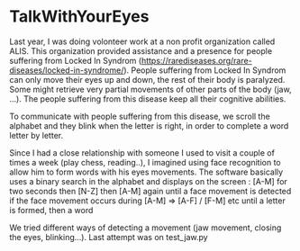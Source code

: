 # TalkWithYourEyes

Last year, I was doing volonteer work at a non profit organization called ALIS.
This organization provided assistance and a presence for people suffering from Locked In Syndrom (https://rarediseases.org/rare-diseases/locked-in-syndrome/).
People suffering from Locked In Syndrom can only move their eyes up and down, the rest of their body is paralyzed. Some might retrieve very partial movements
of other parts of the body (jaw, ...). The people suffering from this disease keep all their cognitive abilities.

To communicate with people suffering from this disease, we scroll the alphabet and they blink when the letter is right, in order to complete a word letter by letter.

Since I had a close relationship with someone I used to visit a couple of times a week (play chess, reading..), I imagined using face recognition to allow him to form words with 
his eyes movements.
The software basically uses a binary search in the alphabet and displays on the screen : 
[A-M] for two seconds then [N-Z] then [A-M] again
until a face movement is detected
if the face movement occurs during [A-M] => [A-F] / [F-M] etc
until a letter is formed, then a word

We tried different ways of detecting a movement (jaw movement, closing the eyes, blinking...). Last attempt was on test_jaw.py 


